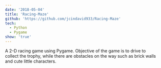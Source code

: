 ```yaml
---
date: '2018-05-04'
title: 'Racing-Maze'
github: 'https://github.com/jcindavid933/Racing-Maze'
tech:
  - Python
  - Pygame
show: 'true'
---
```


A 2-D racing game using Pygame. Objective of the game is to drive to collect the trophy, while there are obstacles on the way such as brick walls and cute little characters.
